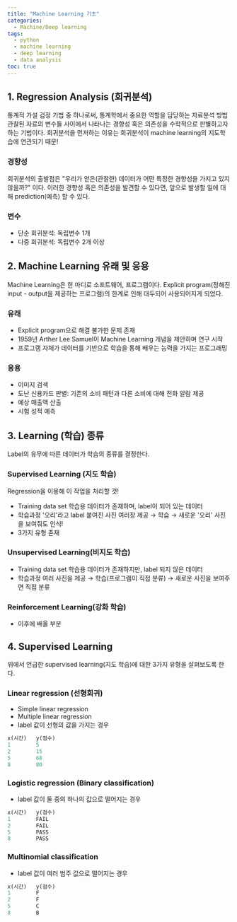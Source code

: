 ```yaml
---
title: "Machine Learning 기초"
categories: 
  - Machine/Deep learning 
tags:
  - python
  - machine learning
  - deep learning
  - data analysis
toc: true
---
```


## 1. Regression Analysis (회귀분석)

통계적 가설 검정 기법 중 하나로써, 통계학에서 중요한 역할을 담당하는 자료분석 방법 관찰된 자료의 변수들 사이에서 나타나는 경향성 혹은 의존성을 수학적으로 판별하고자 하는 기법이다. 회귀분석을 먼저하는 이유는 회귀분석이 machine learning의 지도학습에 연관되기 때문!



### 경향성

회귀분석의 출발점은 "우리가 얻은(관찰한) 데이터가 어떤 특정한 경향성을 가지고 있지 않을까?" 이다. 이러한 경향성 혹은 의존성을 발견할 수 있다면, 앞으로 발생할 일에 대해 prediction(예측) 할 수 있다. 



### 변수

- 단순 회귀분석: 독립변수 1개
- 다중 회귀분석: 독립변수 2개 이상





## 2. Machine Learning 유래 및 응용 

Machine Learning은 한 마디로 소프트웨어, 프로그램이다. Explicit program(정해진 input - output을 제공하는 프로그램)의 한계로 인해 대두되어 사용되어지게 되었다. 




### 유래 

- Explicit program으로 해결 불가한 문제 존재
- 1959년 Arther Lee Samuel이 Machine Learning 개념을 제안하며 연구 시작
- 프로그램 자체가 데이터를 기반으로 학습을 통해 배우는 능력을 가지는 프로그래밍



### 응용

- 이미지 검색
- 도난 신용카드 판별: 기존의 소비 패턴과 다른 소비에 대해 전화 알람 제공
- 예상 매출액 산출
- 시험 성적 예측





## 3. Learning (학습) 종류 

Label의 유무에 따른 데이터가 학습의 종류를 결정한다.



### Supervised Learning (지도 학습)

Regression을 이용해 이 작업을 처리할 것!

- Training data set 학습용 데이터가 존재하며, label이 되어 있는 데이터
- 학습과정 '오리'라고 label 붙여진 사진 여러장 제공 → 학습 → 새로운 '오리' 사진을 보여줘도 인식!
- 3가지 유형 존재



### Unsupervised Learning(비지도 학습)

- Training data set 학습용 데이터가 존재하지만, label 되지 않은 데이터
- 학습과정 여러 사진을 제공 → 학습(프로그램이 직접 분류) → 새로운 사진을 보여주면 직접 분류



### Reinforcement Learning(강화 학습)

- 이후에 배울 부분





## 4. Supervised Learning 

위에서 언급한 supervised learning(지도 학습)에 대한 3가지 유형을 살펴보도록 한다. 



### Linear regression (선형회귀)

- Simple linear regression
- Multiple linear regression
- label 값이 선형의 값을 가지는 경우

```python
x(시간)   y(점수)
1        5
2        15
5        68
8        80
```



### Logistic regression (Binary classification)

- label 값이 둘 중의 하나의 값으로 떨어지는 경우

```python
x(시간)   y(점수)
1        FAIL
2        FAIL
5        PASS
8        PASS
```



### Multinomial classification

- label 값이 여러 범주 값으로 떨어지는 경우

```python
x(시간)   y(점수)
1        F
2        F
5        C
8        B
```